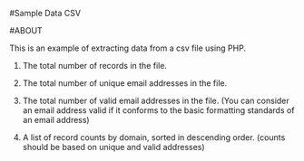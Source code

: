 #Sample Data CSV

#ABOUT

This is an example of extracting data from a csv file using PHP.


1. The total number of records in the file.

2. The total number of unique email addresses in the file.

3. The total number of valid email addresses in the file. (You can consider an email address valid if it conforms to the basic formatting standards of an email address)

4. A list of record counts by domain, sorted in descending order. (counts should be based on unique and valid addresses)
